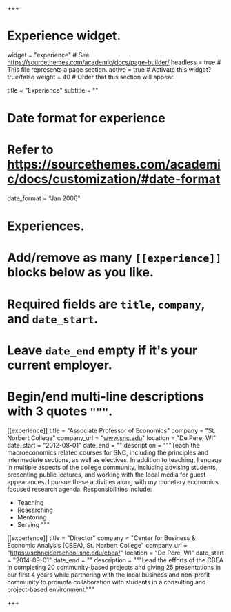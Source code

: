 +++
# Experience widget.
widget = "experience"  # See https://sourcethemes.com/academic/docs/page-builder/
headless = true  # This file represents a page section.
active = true  # Activate this widget? true/false
weight = 40  # Order that this section will appear.

title = "Experience"
subtitle = ""

# Date format for experience
#   Refer to https://sourcethemes.com/academic/docs/customization/#date-format
date_format = "Jan 2006"

# Experiences.
#   Add/remove as many `[[experience]]` blocks below as you like.
#   Required fields are `title`, `company`, and `date_start`.
#   Leave `date_end` empty if it's your current employer.
#   Begin/end multi-line descriptions with 3 quotes `"""`.
[[experience]]
  title = "Associate Professor of Economics"
  company = "St. Norbert College"
  company_url = "www.snc.edu"
  location = "De Pere, WI"
  date_start = "2012-08-01"
  date_end = ""
  description = """Teach the macroeconomics related courses for SNC, including the principles and intermediate sections, as well as electives.  In addition to teaching, I engage in multiple aspects of the college community, including advising students, presenting public lectures, and working with the local media for guest appearances. I pursue these activities along with my monetary economics focused research agenda.
  Responsibilities include:
  * Teaching
  * Researching
  * Mentoring
  * Serving
  """

[[experience]]
  title = "Director"
  company = "Center for Business & Economic Analysis (CBEA), St. Norbert College"
  company_url = "https://schneiderschool.snc.edu/cbea/"
  location = "De Pere, WI"
  date_start = "2014-09-01"
  date_end = ""
  description = """Lead the efforts of the CBEA in completing 20 community-based projects and giving 25 presentations in our first 4 years while partnering with the local business and non-profit community to promote collaboration with students in a consulting and project-based environment."""

+++
